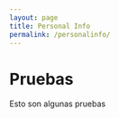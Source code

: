 ```yaml
---
layout: page
title: Personal Info
permalink: /personalinfo/
---
```


# Pruebas

Esto son algunas pruebas